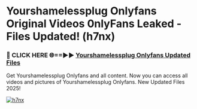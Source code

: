 # Yourshamelessplug Onlyfans Original Videos 0nlyFans Leaked - Files Updated! (h7nx)

<h3>🔴 CLICK HERE 🌐==►► <a href="https://tinyurl.com/2m67pmp6" rel="nofollow">Yourshamelessplug Onlyfans Updated Files</a></h3>

Get Yourshamelessplug Onlyfans and all content. Now you can access all videos and pictures of Yourshamelessplug Onlyfans. New Updated Files 2025!

[![h7nx](https://i.imgur.com/H4QAA4z.gif)](https://tinyurl.com/2m67pmp6)